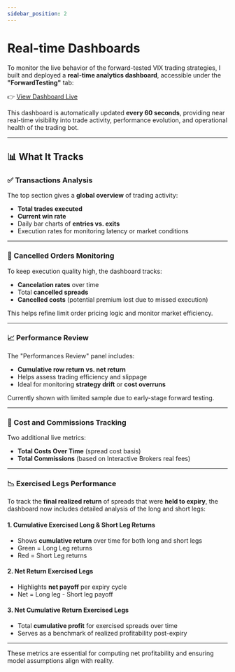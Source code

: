 ```yaml
---
sidebar_position: 2
---
```


# Real-time Dashboards

To monitor the live behavior of the forward-tested VIX trading strategies, I built and deployed a **real-time analytics dashboard**, accessible under the **"ForwardTesting"** tab:

👉 [View Dashboard Live](https://vix-trading-strategy-v-mbbb.vercel.app/performances)

This dashboard is automatically updated **every 60 seconds**, providing near real-time visibility into trade activity, performance evolution, and operational health of the trading bot.

---

## 📊 What It Tracks

### ✅ Transactions Analysis

The top section gives a **global overview** of trading activity:
- **Total trades executed**
- **Current win rate**
- Daily bar charts of **entries vs. exits**
- Execution rates for monitoring latency or market conditions

---

### 🔄 Cancelled Orders Monitoring

To keep execution quality high, the dashboard tracks:
- **Cancelation rates** over time
- Total **cancelled spreads**
- **Cancelled costs** (potential premium lost due to missed execution)

This helps refine limit order pricing logic and monitor market efficiency.

---

### 📈 Performance Review

The "Performances Review" panel includes:
- **Cumulative row return vs. net return**
- Helps assess trading efficiency and slippage
- Ideal for monitoring **strategy drift** or **cost overruns**

Currently shown with limited sample due to early-stage forward testing.

---

### 💸 Cost and Commissions Tracking

Two additional live metrics:
- **Total Costs Over Time** (spread cost basis)
- **Total Commissions** (based on Interactive Brokers real fees)

---

### 📉 Exercised Legs Performance

To track the **final realized return** of spreads that were **held to expiry**, the dashboard now includes detailed analysis of the long and short legs:

#### 1. Cumulative Exercised Long & Short Leg Returns
- Shows **cumulative return** over time for both long and short legs
- Green = Long Leg returns
- Red = Short Leg returns

#### 2. Net Return Exercised Legs
- Highlights **net payoff** per expiry cycle
- Net = Long leg - Short leg payoff

#### 3. Net Cumulative Return Exercised Legs
- Total **cumulative profit** for exercised spreads over time
- Serves as a benchmark of realized profitability post-expiry

---

These metrics are essential for computing net profitability and ensuring model assumptions align with reality.